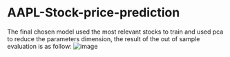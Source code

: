 # AAPL-Stock-price-prediction

The final chosen model used the most relevant stocks to train and used pca to reduce the parameters dimension, the result of the out of sample evaluation is as follow:
![image](https://user-images.githubusercontent.com/90628693/147981067-006680e8-a859-49b9-b385-a121f80bdea4.png)
